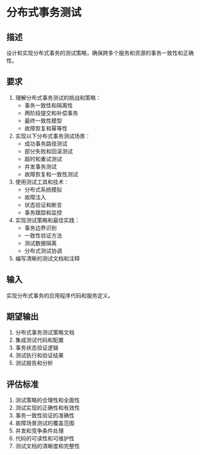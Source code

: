 # 分布式事务测试

## 描述
设计和实现分布式事务的测试策略，确保跨多个服务和资源的事务一致性和正确性。

## 要求
1. 理解分布式事务测试的挑战和策略：
   - 事务一致性和隔离性
   - 两阶段提交和补偿事务
   - 最终一致性模型
   - 故障恢复和幂等性
2. 实现以下分布式事务测试场景：
   - 成功事务路径测试
   - 部分失败和回滚测试
   - 超时和重试测试
   - 并发事务测试
   - 故障恢复和一致性测试
3. 使用测试工具和技术：
   - 分布式系统模拟
   - 故障注入
   - 状态验证和断言
   - 事务跟踪和监控
4. 实现测试策略和最佳实践：
   - 事务边界识别
   - 一致性验证方法
   - 测试数据隔离
   - 分布式测试协调
5. 编写清晰的测试文档和注释

## 输入
实现分布式事务的应用程序代码和服务定义。

## 期望输出
1. 分布式事务测试策略文档
2. 集成测试代码和配置
3. 事务状态验证逻辑
4. 测试执行和验证结果
5. 测试报告和分析

## 评估标准
1. 测试策略的合理性和全面性
2. 测试实现的正确性和有效性
3. 事务一致性验证的准确性
4. 故障场景测试的覆盖范围
5. 并发和竞争条件处理
6. 代码的可读性和可维护性
7. 测试文档的清晰度和完整性